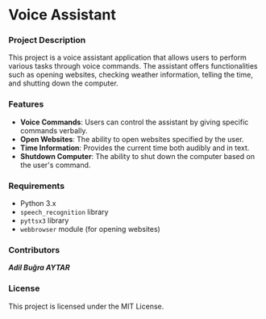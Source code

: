 # Voice Assistant

### Project Description
This project is a voice assistant application that allows users to perform various tasks through voice commands. The assistant offers functionalities such as opening websites, checking weather information, telling the time, and shutting down the computer.

### Features
- **Voice Commands**: Users can control the assistant by giving specific commands verbally.
- **Open Websites**: The ability to open websites specified by the user.
- **Time Information**: Provides the current time both audibly and in text.
- **Shutdown Computer**: The ability to shut down the computer based on the user's command.

### Requirements
- Python 3.x
- `speech_recognition` library
- `pyttsx3` library
- `webbrowser` module (for opening websites)

### Contributors
***Adil Buğra AYTAR***

### License
This project is licensed under the MIT License.
